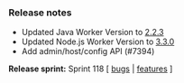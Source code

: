 ### Release notes
<!-- Please add your release notes in the following format:
- My change description (#PR)
-->
- Updated Java Worker Version to [2.2.3](https://github.com/Azure/azure-functions-java-worker/releases/tag/2.2.3)
- Updated Node.js Worker Version to [3.3.0](https://github.com/Azure/azure-functions-nodejs-worker/releases/tag/v3.3.0)
- Add admin/host/config API (#7394)

**Release sprint:** Sprint 118
[ [bugs](https://github.com/Azure/azure-functions-host/issues?q=is%3Aissue+milestone%3A%22Functions+Sprint+118%22+label%3Abug+is%3Aclosed) | [features](https://github.com/Azure/azure-functions-host/issues?q=is%3Aissue+milestone%3A%22Functions+Sprint+118%22+label%3Afeature+is%3Aclosed) ]

